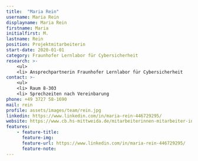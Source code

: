 ```yaml
---
title:  "Maria Rein"
username: Maria Rein
displayname: Maria Rein
firstname: Maria
initialfirst: M.
lastname: Rein
position: Projektmitarbeiterin
start-date: 2020-01-01
category: Fraunhofer Lernlabor für Cybersicherheit
research: >- 
    <ul>
    <li> Ansprechpartnerin Fraunhofer Lernlabor für Cybersicherheit
contact: >-
    <ul>
    <li> Raum 8-303
    <li> Sprechzeiten nach Vereinbarung
phone: +49 3727 58-1690
mail: rein
profile: assets/images/team/rein.jpg
linkedin: https://www.linkedin.com/in/maria-rein-446729295/
website: https://www.cb.hs-mittweida.de/mitarbeiterinnen-mitarbeiter-in-ihren-fachgruppen/rein-maria/
features:
    - feature-title: 
      feature-img: 
      feature-url: https://www.linkedin.com/in/maria-rein-446729295/
      feature-note: 
---
```

